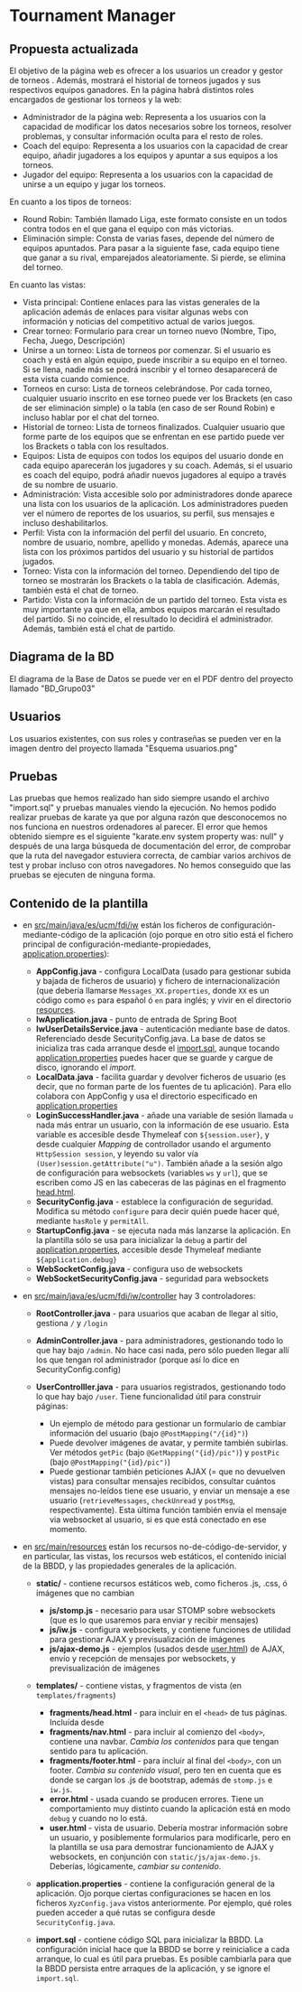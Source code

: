 # Tournament Manager

## Propuesta actualizada

El objetivo de la página web es ofrecer a los usuarios un creador y gestor de torneos . Además, mostrará el historial de torneos jugados y sus respectivos equipos ganadores.
En la página habrá distintos roles encargados de gestionar los torneos y la web:

* Administrador de la página web: Representa a los usuarios con la capacidad de modificar los datos necesarios sobre los torneos, resolver problemas, y consultar información oculta para el resto de roles.
* Coach del equipo: Representa a los usuarios con la capacidad de crear equipo, añadir jugadores a los equipos y apuntar a sus equipos a los torneos.
* Jugador del equipo: Representa a los usuarios con la capacidad de unirse a un equipo y jugar los torneos.

En cuanto a los tipos de torneos:

* Round Robin: También llamado Liga, este formato consiste en un todos contra todos en el que gana el equipo con más victorias.
* Eliminación simple: Consta de varias fases, depende del número de equipos apuntados. Para pasar a la siguiente fase, cada equipo tiene que ganar a su rival, emparejados aleatoriamente. Si pierde, se elimina del torneo.

En cuanto las vistas:

* Vista principal: Contiene enlaces para las vistas generales de la aplicación además de enlaces para visitar algunas webs con información y noticias del competitivo actual de varios juegos.
* Crear torneo: Formulario para crear un torneo nuevo (Nombre, Tipo, Fecha, Juego, Descripción)
* Unirse a un torneo: Lista de torneos por comenzar. Si el usuario es coach y está en algún equipo, puede inscribir a su equipo en el torneo. Si se llena, nadie más se podrá inscribir y el torneo desaparecerá de esta vista cuando comience.
* Torneos en curso: Lista de torneos celebrándose. Por cada torneo, cualquier usuario inscrito en ese torneo puede ver los Brackets (en caso de ser eliminación simple) o la tabla (en caso de ser Round Robin) e incluso hablar por el chat del torneo.
* Historial de torneo: Lista de torneos finalizados. Cualquier usuario que forme parte de los equipos que se enfrentan en ese partido puede ver los Brackets o tabla con los resultados.
* Equipos: Lista de equipos con todos los equipos del usuario donde en cada equipo aparecerán los jugadores y su coach. Además, si el usuario es coach del equipo, podrá añadir nuevos jugadores al equipo a través de su nombre de usuario.
* Administración: Vista accesible solo por administradores donde aparece una lista con los usuarios de la aplicación. Los administradores pueden ver el número de reportes de los usuarios, su perfil, sus mensajes e incluso deshabilitarlos.
* Perfil: Vista con la información del perfil del usuario. En concreto, nombre de usuario, nombre, apellido y monedas. Además, aparece una lista con los próximos partidos del usuario y su historial de partidos jugados.
* Torneo: Vista con la información del torneo. Dependiendo del tipo de torneo se mostrarán los Brackets o la tabla de clasificación. Además, también está el chat de torneo.
* Partido: Vista con la información de un partido del torneo. Esta vista es muy importante ya que en ella, ambos equipos marcarán el resultado del partido. Si no coincide, el resultado lo decidirá el administrador. Además, también está el chat de partido.

## Diagrama de la BD

El diagrama de la Base de Datos se puede ver en el PDF dentro del proyecto llamado "BD_Grupo03"

## Usuarios 

Los usuarios existentes, con sus roles y contraseñas se pueden ver en la imagen dentro del proyecto llamada "Esquema usuarios.png"

## Pruebas

Las pruebas que hemos realizado han sido siempre usando el archivo "import.sql" y pruebas manuales viendo la ejecución. No hemos podido realizar pruebas de karate ya que por alguna razón que desconocemos no nos funciona en nuestros ordenadores al parecer. El error que hemos obtenido siempre es el siguiente "karate.env system property was: null" y después de una larga búsqueda de documentación del error, de comprobar que la ruta del navegador estuviera correcta, de cambiar varios archivos de test y probar incluso con otros navegadores. No hemos conseguido que las pruebas se ejecuten de ninguna forma.


## Contenido de la plantilla
- en [src/main/java/es/ucm/fdi/iw](https://github.com/manuel-freire/iw/tree/main/plantilla/src/main/java/es/ucm/fdi/iw) están los ficheros de configuración-mediante-código de la aplicación (ojo porque en otro sitio está el fichero principal de configuración-mediante-propiedades, [application.properties](https://github.com/manuel-freire/iw/blob/main/plantilla/src/main/resources/application.properties)):

    * **AppConfig.java** - configura LocalData (usado para gestionar subida y bajada de ficheros de usuario) y fichero de internacionalización (que debería llamarse `Messages_XX.properties`, donde `XX` es un código como `es` para español ó `en` para inglés; y vivir en el directorio [resources](https://github.com/manuel-freire/iw/tree/main/plantilla/src/main/resources).
    * **IwApplication.java** - punto de entrada de Spring Boot
    * **IwUserDetailsService.java** - autenticación mediante base de datos. Referenciado desde SecurityConfig.java. La base de datos se inicializa tras cada arranque desde el [import.sql](https://github.com/manuel-freire/iw/blob/main/plantilla/src/main/resources/import.sql), aunque tocando [application.properties](https://github.com/manuel-freire/iw/blob/main/plantilla/src/main/resources/application.properties) puedes hacer que se guarde y cargue de disco, ignorando el _import_.
    * **LocalData.java** - facilita guardar y devolver ficheros de usuario (es decir, que no forman parte de los fuentes de tu aplicación). Para ello colabora con AppConfig y usa el directorio especificado en [application.properties](https://github.com/manuel-freire/iw/blob/main/plantilla/src/main/resources/application.properties)
    * **LoginSuccessHandler.java** - añade una variable de sesión llamada `u` nada más entrar un usuario, con la información de ese usuario. Esta variable es accesible desde Thymeleaf con `${session.user}`, y desde cualquier _Mapping_ de controllador usando el argumento `HttpSession session`, y leyendo su valor vía `(User)session.getAttribute("u")`. También añade a la sesión algo de configuración para websockets (variables `ws` y `url`), que se escriben como JS en las cabeceras de las páginas en el fragmento [head.html](https://github.com/manuel-freire/iw/blob/main/plantilla/src/main/resources/templates/fragments/head.html).
    * **SecurityConfig.java** - establece la configuración de seguridad. Modifica su método `configure` para decir quién puede hacer qué, mediante `hasRole` y `permitAll`. 
    * **StartupConfig.java** - se ejecuta nada más lanzarse la aplicación. En la plantilla sólo se usa para inicializar la `debug` a partir del [application.properties](https://github.com/manuel-freire/iw/blob/main/plantilla/src/main/resources/application.properties), accesible desde Thymeleaf mediante `${application.debug}`
    * **WebSocketConfig.java** - configura uso de websockets
    * **WebSocketSecurityConfig.java** - seguridad para websockets

- en [src/main/java/es/ucm/fdi/iw/controller](https://github.com/manuel-freire/iw/tree/main/plantilla/src/main/java/es/ucm/fdi/iw/controller) hay 3 controladores:

  * **RootController.java** - para usuarios que acaban de llegar al sitio, gestiona `/` y `/login`
  * **AdminController.java** - para administradores, gestionando todo lo que hay bajo `/admin`. No hace casi nada, pero sólo pueden llegar allí los que tengan rol administrador (porque así lo dice en SecurityConfig.config)
  * **UserControlller.java** - para usuarios registrados, gestionando todo lo que hay bajo `/user`. Tiene funcionalidad útil para construir páginas:
  
    + Un ejemplo de método para gestionar un formulario de cambiar información del usuario (bajo `@PostMapping("/{id}")`)
    + Puede devolver imágenes de avatar, y permite también subirlas. Ver métodos `getPic` (bajo `@GetMapping("{id}/pic")`) y `postPic` (bajo `@PostMapping("{id}/pic")`)
    + Puede gestionar también peticiones AJAX (= que no devuelven vistas) para consultar mensajes recibidos, consultar cuántos mensajes no-leídos tiene ese usuario, y enviar un mensaje a ese usuario (`retrieveMessages`, `checkUnread` y `postMsg`, respectivamente). Esta última función también envía el mensaje via websocket al usuario, si es que está conectado en ese momento.
    
- en [src/main/resources](https://github.com/manuel-freire/iw/tree/main/plantilla/src/main/resources) están los recursos no-de-código-de-servidor, y en particular, las vistas, los recursos web estáticos, el contenido inicial de la BBDD, y las propiedades generales de la aplicación.

  * **static/**  - contiene recursos estáticos web, como ficheros .js, .css, ó imágenes que no cambian
  
    - **js/stomp.js** - necesario para usar STOMP sobre websockets (que es lo que usaremos para enviar y recibir mensajes)
    - **js/iw.js** - configura websockets, y contiene funciones de utilidad para gestionar AJAX y previsualización de imágenes
    - **js/ajax-demo.js** - ejemplos (usados desde [user.html](https://github.com/manuel-freire/iw/blob/main/plantilla/src/main/resources/templates/user.html)) de AJAX, envío y recepción de mensajes por websockets, y previsualización de imágenes

  * **templates/** - contiene vistas, y fragmentos de vista (en `templates/fragments`)
  
    - **fragments/head.html** - para incluir en el `<head>` de tus páginas. Incluída desde  
    - **fragments/nav.html** - para incluir al comienzo del `<body>`, contiene una navbar. *Cambia los contenidos* para que tengan sentido para tu aplicación.    
    - **fragments/footer.html** - para incluir al final del `<body>`, con un footer. *Cambia su contenido visual*, pero ten en cuenta que es donde se cargan los .js de bootstrap, además de `stomp.js` e `iw.js`.
    - **error.html** - usada cuando se producen errores. Tiene un comportamiento muy distinto cuando la aplicación está en modo `debug` y cuando no lo está. 
    - **user.html** - vista de usuario. Debería mostrar información sobre un usuario, y posiblemente formularios para modificarle, pero en la plantilla se usa para demostrar funcionamiento de AJAX y websockets, en conjunción con `static/js/ajax-demo.js`. Deberías, lógicamente, *cambiar su contenido*.
  
  * **application.properties** - contiene la configuración general de la aplicación. Ojo porque ciertas configuraciones se hacen en los ficheros `XyzConfig.java` vistos anteriormente. Por ejemplo, qué roles pueden acceder a qué rutas se configura desde `SecurityConfig.java`.
  * **import.sql** - contiene código SQL para inicializar la BBDD. La configuración inicial hace que la BBDD se borre y reinicialice a cada arranque, lo cual es útil para pruebas. Es posible cambiarla para que la BBDD persista entre arraques de la aplicación, y se ignore el `import.sql`.
    
